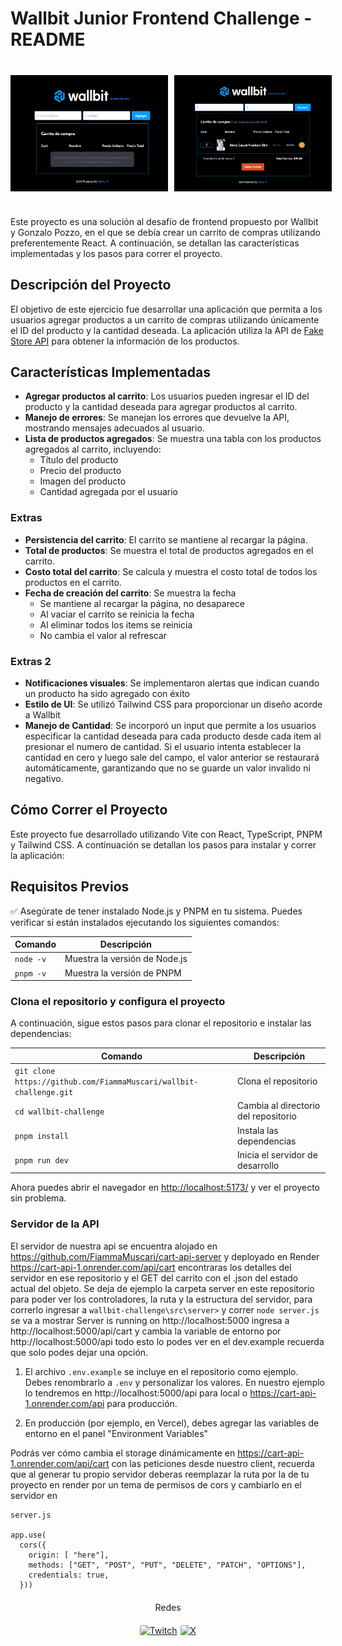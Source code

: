 # Wallbit Junior Frontend Challenge - README

<div style="display: flex; margin-top: 40px; margin-bottom: 40px;">
  <img src="./public/app.webp" alt="Interfaz de la aplicación" style="width: 50%; max-width: 420px; margin-right: 10px;" />
  <img src="./public/app2.webp" alt="Otra vista de la aplicación" style="width: 50%; max-width: 420px;" />
</div>

Este proyecto es una solución al desafío de frontend propuesto por Wallbit y Gonzalo Pozzo, en el que se debía crear un carrito de compras utilizando preferentemente React. A continuación, se detallan las características implementadas y los pasos para correr el proyecto.

## Descripción del Proyecto

El objetivo de este ejercicio fue desarrollar una aplicación que permita a los usuarios agregar productos a un carrito de compras utilizando únicamente el ID del producto y la cantidad deseada. La aplicación utiliza la API de [Fake Store API](https://fakestoreapi.com/) para obtener la información de los productos.

## Características Implementadas

- **Agregar productos al carrito**: Los usuarios pueden ingresar el ID del producto y la cantidad deseada para agregar productos al carrito.
- **Manejo de errores**: Se manejan los errores que devuelve la API, mostrando mensajes adecuados al usuario.
- **Lista de productos agregados**: Se muestra una tabla con los productos agregados al carrito, incluyendo:
  - Título del producto
  - Precio del producto
  - Imagen del producto
  - Cantidad agregada por el usuario

### Extras

- **Persistencia del carrito**: El carrito se mantiene al recargar la página.
- **Total de productos**: Se muestra el total de productos agregados en el carrito.
- **Costo total del carrito**: Se calcula y muestra el costo total de todos los productos en el carrito.
- **Fecha de creación del carrito**: Se muestra la fecha
  - Se mantiene al recargar la página, no desaparece
  - Al vaciar el carrito se reinicia la fecha
  - Al eliminar todos los items se reinicia
  - No cambia el valor al refrescar

### Extras 2

- **Notificaciones visuales**: Se implementaron alertas que indican cuando un producto ha sido agregado con éxito
- **Estilo de UI**: Se utilizó Tailwind CSS para proporcionar un diseño acorde a Wallbit
- **Manejo de Cantidad**: Se incorporó un input que permite a los usuarios especificar la cantidad deseada para cada producto desde cada item al presionar el numero de cantidad. Si el usuario intenta establecer la cantidad en cero y luego sale del campo, el valor anterior se restaurará automáticamente, garantizando que no se guarde un valor invalido ni negativo.

## Cómo Correr el Proyecto

Este proyecto fue desarrollado utilizando Vite con React, TypeScript, PNPM y Tailwind CSS. A continuación se detallan los pasos para instalar y correr la aplicación:

## Requisitos Previos

✅ Asegúrate de tener instalado Node.js y PNPM en tu sistema. Puedes verificar si están instalados ejecutando los siguientes comandos:

| Comando   | Descripción                   |
| --------- | ----------------------------- |
| `node -v` | Muestra la versión de Node.js |
| `pnpm -v` | Muestra la versión de PNPM    |

### Clona el repositorio y configura el proyecto

A continuación, sigue estos pasos para clonar el repositorio e instalar las dependencias:

| Comando                                                            | Descripción                          |
| ------------------------------------------------------------------ | ------------------------------------ |
| `git clone https://github.com/FiammaMuscari/wallbit-challenge.git` | Clona el repositorio                 |
| `cd wallbit-challenge`                                             | Cambia al directorio del repositorio |
| `pnpm install`                                                     | Instala las dependencias             |
| `pnpm run dev`                                                     | Inicia el servidor de desarrollo     |

Ahora puedes abrir el navegador en [http://localhost:5173/](http://localhost:5173/) y ver el proyecto sin problema.

### Servidor de la API

El servidor de nuestra api se encuentra alojado en https://github.com/FiammaMuscari/cart-api-server y deployado en Render https://cart-api-1.onrender.com/api/cart encontraras los detalles del servidor en ese repositorio y el GET del carrito con el .json del estado actual del objeto. Se deja de ejemplo la carpeta server en este repositorio para poder ver los controladores, la ruta y la estructura del servidor, para correrlo ingresar a `wallbit-challenge\src\server>` y correr `node server.js`
se va a mostrar
Server is running on http://localhost:5000
ingresa a http://localhost:5000/api/cart y cambia la variable de entorno por http://localhost:5000/api todo esto lo podes ver en el dev.example recuerda que solo podes dejar una opción.

1. El archivo `.env.example` se incluye en el repositorio como ejemplo. Debes renombrarlo a `.env` y personalizar los valores. En nuestro ejemplo lo tendremos en http://localhost:5000/api para local o https://cart-api-1.onrender.com/api para producción.

2. En producción (por ejemplo, en Vercel), debes agregar las variables de entorno en el panel "Environment Variables"

Podrás ver cómo cambia el storage dinámicamente en https://cart-api-1.onrender.com/api/cart con las peticiones desde nuestro client, recuerda que al generar tu propio servidor deberas reemplazar la ruta por la de tu proyecto en render por un tema de permisos de cors y cambiarlo en el servidor en

```
server.js

app.use(
  cors({
    origin: [ "here"],
    methods: ["GET", "POST", "PUT", "DELETE", "PATCH", "OPTIONS"],
    credentials: true,
  }))
```

<div style="display: flex; flex-direction: column; align-items: center; margin-top: 20px;">
  <div>
    Redes
  </div>
  <div style="display: flex; justify-content: center; margin-top: 20px;">
    <a href="https://www.twitch.tv/ninfuwu" target="_blank" rel="noopener noreferrer">
      <img src="https://img.shields.io/badge/-Twitch-9146FF?style=for-the-badge&logo=twitch&logoColor=white" alt="Twitch" style="border-radius: 3px; margin-right: 5px;" />
    </a>
    <a href="https://x.com/__fiamy" target="_blank" rel="noopener noreferrer">
      <img src="https://img.shields.io/badge/-000000?style=for-the-badge&logo=x&logoColor=white" alt="X" style="border-radius: 3px;" />
    </a>
  </div>
</div>
